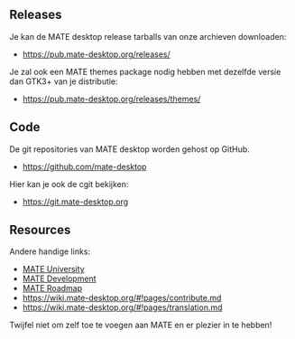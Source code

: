 <!--
.. link:
.. description:
.. tags: Development
.. date: 2020-03-04 12:00:30
.. title: Ontwikkeling
.. slug: development
-->

## Releases

Je kan de MATE desktop release tarballs van onze archieven downloaden:

  * <https://pub.mate-desktop.org/releases/>

Je zal ook een MATE themes package nodig hebben met dezelfde versie dan GTK3+ van je distributie:

  * <https://pub.mate-desktop.org/releases/themes/>

## Code

De git repositories van MATE desktop worden gehost op GitHub.

  * <https://github.com/mate-desktop>

Hier kan je ook de cgit bekijken:

  * <https://git.mate-desktop.org>

## Resources

 Andere handige links:

  * [MATE University](/blog/2013-03-12-mate-university/)
  * [MATE Development](https://wiki.mate-desktop.org/#!pages/dev-doc.md)
  * [MATE Roadmap](https://wiki.mate-desktop.org/#!pages/roadmap.md)
  * <https://wiki.mate-desktop.org/#!pages/contribute.md>
  * <https://wiki.mate-desktop.org/#!pages/translation.md>

Twijfel niet om zelf toe te voegen aan MATE en er plezier in te hebben!  

